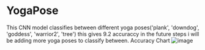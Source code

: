 # YogaPose
This CNN model classifies between different yoga poses('plank', 'downdog', 'goddess', 'warrior2', 'tree')
this gives 9.2 accuraccy
in the future steps i will be adding more yoga poses to classify between. 
Accuracy Chart 
![image](https://github.com/user-attachments/assets/1715ce62-2c74-40f9-a9a5-16eb5c05a34f)

